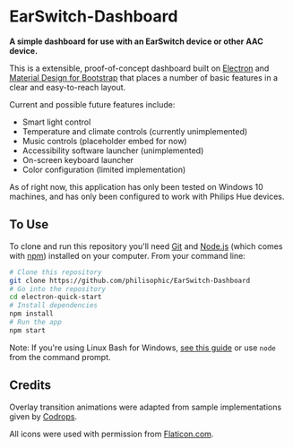 # EarSwitch-Dashboard

**A simple dashboard for use with an EarSwitch device or other AAC device.**

This is a extensible, proof-of-concept dashboard built on [Electron](https://www.electronjs.org/) and [Material Design for Bootstrap](https://mdbootstrap.com/) that places a number of basic features in a clear and easy-to-reach layout.

Current and possible future features include:
- Smart light control
- Temperature and climate controls (currently unimplemented)
- Music controls (placeholder embed for now)
- Accessibility software launcher (unimplemented)
- On-screen keyboard launcher
- Color configuration (limited implementation)

As of right now, this application has only been tested on Windows 10 machines, and has only been configured to work with Philips Hue devices.

## To Use

To clone and run this repository you'll need [Git](https://git-scm.com) and [Node.js](https://nodejs.org/en/download/) (which comes with [npm](http://npmjs.com)) installed on your computer. From your command line:

```bash
# Clone this repository
git clone https://github.com/philisophic/EarSwitch-Dashboard
# Go into the repository
cd electron-quick-start
# Install dependencies
npm install
# Run the app
npm start
```

Note: If you're using Linux Bash for Windows, [see this guide](https://www.howtogeek.com/261575/how-to-run-graphical-linux-desktop-applications-from-windows-10s-bash-shell/) or use `node` from the command prompt.

## Credits
Overlay transition animations were adapted from sample implementations given by [Codrops](https://github.com/codrops/FullscreenOverlayStyles).

All icons were used with permission from [Flaticon.com](https://www.flaticon.com/).